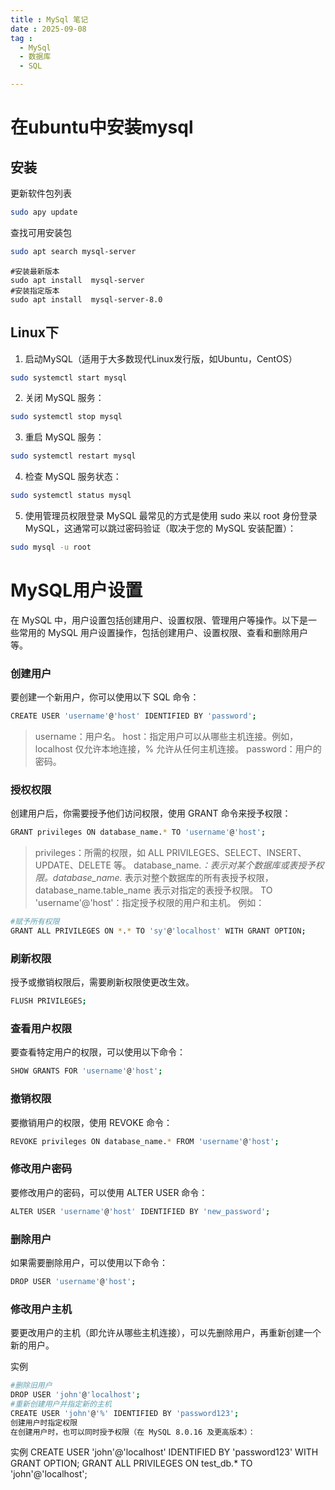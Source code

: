 ```yaml
---
title : MySql 笔记
date : 2025-09-08
tag : 
  - MySql
  - 数据库
  - SQL

---
```


# 在ubuntu中安装mysql

## 安装
更新软件包列表
```bash
sudo apy update
```

查找可用安装包
```bash
sudo apt search mysql-server

```


```
#安装最新版本
sudo apt install  mysql-server
#安装指定版本
sudo apt install  mysql-server-8.0
```

## Linux下
1. 启动MySQL（适用于大多数现代Linux发行版，如Ubuntu，CentOS）
```bash
sudo systemctl start mysql
```

2. 关闭 MySQL 服务：
```bash
sudo systemctl stop mysql
```

3. 重启 MySQL 服务：
```bash
sudo systemctl restart mysql
```

4. 检查 MySQL 服务状态：
```bash
sudo systemctl status mysql
```
5. 使用管理员权限登录 MySQL
最常见的方式是使用 sudo 来以 root 身份登录 MySQL，这通常可以跳过密码验证（取决于您的 MySQL 安装配置）：

```bash
sudo mysql -u root
```

# MySQL用户设置
在 MySQL 中，用户设置包括创建用户、设置权限、管理用户等操作。以下是一些常用的 MySQL 用户设置操作，包括创建用户、设置权限、查看和删除用户等。

### 创建用户
要创建一个新用户，你可以使用以下 SQL 命令：
```bash
CREATE USER 'username'@'host' IDENTIFIED BY 'password';
```
> username：用户名。
  host：指定用户可以从哪些主机连接。例如，localhost 仅允许本地连接，% 允许从任何主机连接。
  password：用户的密码。

### 授权权限
创建用户后，你需要授予他们访问权限，使用 GRANT 命令来授予权限：
```bash
GRANT privileges ON database_name.* TO 'username'@'host';
```
> privileges：所需的权限，如 ALL PRIVILEGES、SELECT、INSERT、UPDATE、DELETE 等。
  database_name.*：表示对某个数据库或表授予权限。database_name.* 表示对整个数据库的所有表授予权限，database_name.table_name 表示对指定的表授予权限。
  TO 'username'@'host'：指定授予权限的用户和主机。
例如：
```bash
#赋予所有权限
GRANT ALL PRIVILEGES ON *.* TO 'sy'@'localhost' WITH GRANT OPTION;
```

### 刷新权限
授予或撤销权限后，需要刷新权限使更改生效。
```bash
FLUSH PRIVILEGES;
```

### 查看用户权限
要查看特定用户的权限，可以使用以下命令：
```bash
SHOW GRANTS FOR 'username'@'host';
```

### 撤销权限
要撤销用户的权限，使用 REVOKE 命令：
```bash
REVOKE privileges ON database_name.* FROM 'username'@'host';
```

### 修改用户密码
要修改用户的密码，可以使用 ALTER USER 命令：
```bash
ALTER USER 'username'@'host' IDENTIFIED BY 'new_password';
```
### 删除用户
如果需要删除用户，可以使用以下命令：
```bash
DROP USER 'username'@'host';
```

### 修改用户主机
要更改用户的主机（即允许从哪些主机连接），可以先删除用户，再重新创建一个新的用户。

实例
```bash
#删除旧用户
DROP USER 'john'@'localhost';
#重新创建用户并指定新的主机
CREATE USER 'john'@'%' IDENTIFIED BY 'password123';
创建用户时指定权限
在创建用户时，也可以同时授予权限（在 MySQL 8.0.16 及更高版本）：
```

实例
CREATE USER 'john'@'localhost' IDENTIFIED BY 'password123' WITH GRANT OPTION;
GRANT ALL PRIVILEGES ON test_db.* TO 'john'@'localhost';